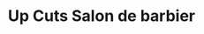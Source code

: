 ---
title: "Up Cuts Salon de barbier"
url: /montreal/up-cuts-salon-de-barbier/
shop: hairdresser
---